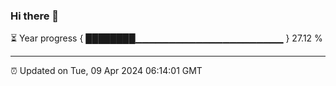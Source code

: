 ### Hi there 👋

⏳ Year progress { ████████▁▁▁▁▁▁▁▁▁▁▁▁▁▁▁▁▁▁▁▁▁▁ } 27.12 %

---

⏰ Updated on Tue, 09 Apr 2024 06:14:01 GMT
